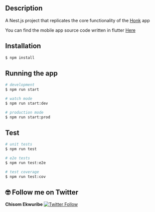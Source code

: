 ## Description

A Nest.js project that replicates the core functionality of the [Honk](https://honk.me/) app

You can find the mobile app source code written in flutter [Here](https://github.com/SanchezQb/honk-clone-flutter)

## Installation

```bash
$ npm install
```

## Running the app

```bash
# development
$ npm run start

# watch mode
$ npm run start:dev

# production mode
$ npm run start:prod
```

## Test

```bash
# unit tests
$ npm run test

# e2e tests
$ npm run test:e2e

# test coverage
$ npm run test:cov
```

## 🤓 Follow me on Twitter
**Chisom Ekwuribe** [![Twitter Follow](https://img.shields.io/twitter/follow/root_sanchez.svg?style=social)](https://twitter.com/root_sanchez)
